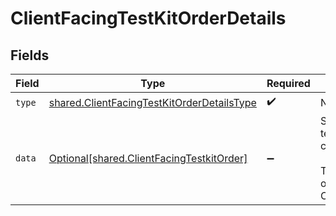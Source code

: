 # ClientFacingTestKitOrderDetails


## Fields

| Field                                                                                                                                                                                                                                                                                                                                                                                                                                                                                                                                               | Type                                                                                                                                                                                                                                                                                                                                                                                                                                                                                                                                                | Required                                                                                                                                                                                                                                                                                                                                                                                                                                                                                                                                            | Description                                                                                                                                                                                                                                                                                                                                                                                                                                                                                                                                         | Example                                                                                                                                                                                                                                                                                                                                                                                                                                                                                                                                             |
| --------------------------------------------------------------------------------------------------------------------------------------------------------------------------------------------------------------------------------------------------------------------------------------------------------------------------------------------------------------------------------------------------------------------------------------------------------------------------------------------------------------------------------------------------- | --------------------------------------------------------------------------------------------------------------------------------------------------------------------------------------------------------------------------------------------------------------------------------------------------------------------------------------------------------------------------------------------------------------------------------------------------------------------------------------------------------------------------------------------------- | --------------------------------------------------------------------------------------------------------------------------------------------------------------------------------------------------------------------------------------------------------------------------------------------------------------------------------------------------------------------------------------------------------------------------------------------------------------------------------------------------------------------------------------------------- | --------------------------------------------------------------------------------------------------------------------------------------------------------------------------------------------------------------------------------------------------------------------------------------------------------------------------------------------------------------------------------------------------------------------------------------------------------------------------------------------------------------------------------------------------- | --------------------------------------------------------------------------------------------------------------------------------------------------------------------------------------------------------------------------------------------------------------------------------------------------------------------------------------------------------------------------------------------------------------------------------------------------------------------------------------------------------------------------------------------------- |
| `type`                                                                                                                                                                                                                                                                                                                                                                                                                                                                                                                                              | [shared.ClientFacingTestKitOrderDetailsType](../../models/shared/clientfacingtestkitorderdetailstype.md)                                                                                                                                                                                                                                                                                                                                                                                                                                            | :heavy_check_mark:                                                                                                                                                                                                                                                                                                                                                                                                                                                                                                                                  | N/A                                                                                                                                                                                                                                                                                                                                                                                                                                                                                                                                                 |                                                                                                                                                                                                                                                                                                                                                                                                                                                                                                                                                     |
| `data`                                                                                                                                                                                                                                                                                                                                                                                                                                                                                                                                              | [Optional[shared.ClientFacingTestkitOrder]](../../models/shared/clientfacingtestkitorder.md)                                                                                                                                                                                                                                                                                                                                                                                                                                                        | :heavy_minus_sign:                                                                                                                                                                                                                                                                                                                                                                                                                                                                                                                                  | Schema for a testkit order in the client facing API.<br/><br/>To be used as part of a ClientFacingOrder.                                                                                                                                                                                                                                                                                                                                                                                                                                            | {"id":"9ae39e4e-f993-4035-bff4-2bcb83f959ca","shipment":{"id":"cc891c0e-4d41-42c7-8fe5-16a436361ba1","outbound_tracking_number":"<outbound_tracking_number>","outbound_tracking_url":"<outbound_tracking_url>","inbound_tracking_number":"<inbound_tracking_number>","inbound_tracking_url":"<inbound_tracking_url>","outbound_courier":"usps","inbound_courier":"usps","notes":"<notes>","created_at":"2020-01-01T00:00:00.000Z","updated_at":"2020-01-01T00:00:00.000Z"},"created_at":"2020-01-01T00:00:00Z","updated_at":"2020-01-01T00:00:00Z"} |
